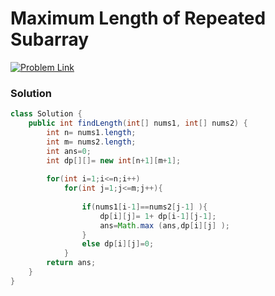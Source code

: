 # Maximum Length of Repeated Subarray

[![Problem Link](https://img.shields.io/badge/-LeetCode-FFA116?style=for-the-badge&logo=LeetCode&logoColor=black)](https://leetcode.com/problems/maximum-length-of-repeated-subarray/)



### Solution
```java
class Solution {    
    public int findLength(int[] nums1, int[] nums2) {
        int n= nums1.length;
        int m= nums2.length;
        int ans=0;
        int dp[][]= new int[n+1][m+1];
        
        for(int i=1;i<=n;i++)
            for(int j=1;j<=m;j++){
                
                if(nums1[i-1]==nums2[j-1] ){
                    dp[i][j]= 1+ dp[i-1][j-1];
                    ans=Math.max (ans,dp[i][j] );
                } 
                else dp[i][j]=0;
            }
        return ans;
    }
}

```
